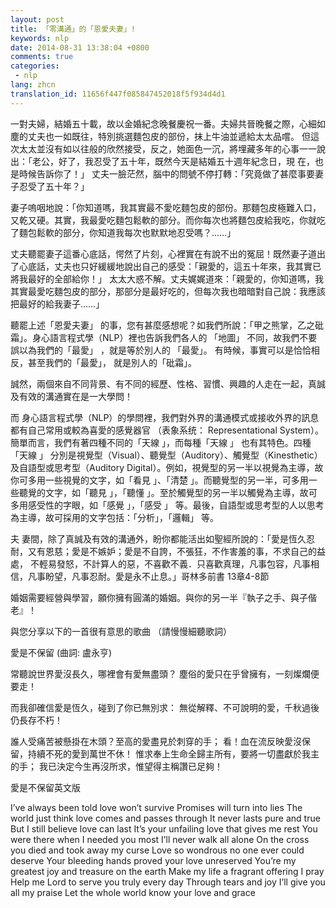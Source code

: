 ```yaml
---
layout: post
title: 「零溝通」的「恩愛夫妻」!
keywords: nlp
date: 2014-08-31 13:38:04 +0800
comments: true
categories:
 - nlp
lang: zhcn
translation_id: 11656f447f085847452018f5f934d4d1
---
```


一對夫婦，結婚五十載，故以金婚紀念晚餐慶祝一番。夫婦共晉晚餐之際，心細如塵的丈夫也一如既往，特別挑選麵包皮的部份，抹上牛油並遞給太太品嚐。 但這次太太並沒有如以往般的欣然接受，反之，她面色一沉，將埋藏多年的心事一一說出：「老公，好了，我忍受了五十年，既然今天是結婚五十週年紀念日，現 在，也是時候告訴你了！」 丈夫一臉茫然，腦中的問號不停打轉：「究竟做了甚麼事要妻子忍受了五十年？」

妻子嗚咽地說：「你知道嗎，我其實最不愛吃麵包皮的部份。那麵包皮極難入口，又乾又硬。其實，我最愛吃麵包鬆軟的部分。而你每次也將麵包皮給我吃，你就吃了麵包鬆軟的部分，你知道我每次也默默地忍受嗎？……」

丈夫聽罷妻子這番心底話，愕然了片刻，心裡實在有說不出的冤屈！既然妻子道出了心底話，丈夫也只好緩緩地說出自己的感受：「親愛的，這五十年來，我其實已 將我最好的全部給你！」 太太大惑不解。丈夫娓娓道來：「親愛的，你知道嗎，我其實最愛吃麵包皮的部分，那部分是最好吃的，但每次我也暗暗對自己說：我應該把最好的給我妻子……」

聽罷上述「恩愛夫妻」 的事，您有甚麼感想呢？如我們所說：「甲之熊掌，乙之砒霜」。身心語言程式學（NLP）裡也告訴我們各人的 「地圖」 不同，故我們不要誤以為我們的「最愛」 ，就是等於別人的 「最愛」。 有時候，事實可以是恰恰相反，甚至我們的「最愛」， 就是別人的「砒霜」。

誠然，兩個來自不同背景、有不同的經歷、性格、習慣、興趣的人走在一起，真誠及有效的溝通實在是一大學問！

而 身心語言程式學（NLP）的學問裡，我們對外界的溝通模式或接收外界的訊息都有自己常用或較為喜愛的感覺器官 （表象系统： Representational System）。簡單而言，我們有著四種不同的「天線 」，而每種「天線 」 也有其特色。四種 「天線 」 分別是視覺型（Visual）、聽覺型（Auditory）、觸覺型（Kinesthetic）及自語型或思考型（Auditory Digital）。例如，視覺型的另一半以視覺為主導，故你可多用一些視覺的文字，如「看見 」、「清楚 」。而聽覺型的另一半，可多用一些聽覺的文字，如「聽見 」，「聽懂 」。至於觸覺型的另一半以觸覺為主導，故可多用感受性的字眼，如「感覺 」，「感受 」 等。最後，自語型或思考型的人以思考為主導，故可採用的文字包括：「分析」，「邏輯」 等。

夫 妻間，除了真誠及有效的溝通外，盼你都能活出如聖經所說的：「愛是恆久忍耐，又有恩慈；愛是不嫉妒；愛是不自誇，不張狂，不作害羞的事，不求自己的益處， 不輕易發怒，不計算人的惡，不喜歡不義．只喜歡真理，凡事包容，凡事相信，凡事盼望，凡事忍耐。愛是永不止息。」哥林多前書 13章4-8節

婚姻需要經營與學習，願你擁有圓滿的婚姻。與你的另一半『執子之手、與子偕老』！

與您分享以下的一首很有意思的歌曲 （請慢慢細聽歌詞）

愛是不保留 (曲詞: 盧永亨)

常聽說世界愛沒長久，哪裡會有愛無盡頭？
塵俗的愛只在乎曾擁有，一刻燦爛便要走！

而我卻確信愛是恆久，碰到了你已無別求：
無從解釋、不可說明的愛，千秋過後仍長存不朽！

誰人受痛苦被懸掛在木頭？至高的愛盡見於刺穿的手；
看！血在流反映愛沒保留，持續不死的愛到萬世不休！
惟求奉上生命全歸主所有，要將一切盡獻於我主的手；
我已決定今生再沒所求，惟望得主稱讚已足夠！

愛是不保留英文版

I’ve always been told love won’t survive
Promises will turn into lies
The world just think love comes and passes through
It never lasts pure and true
But I still believe love can last
It’s your unfailing love that gives me rest
You were there when I needed you most
I’ll never walk all alone
On the cross you died and took away my curse
Love so wondrous no one ever could deserve
Your bleeding hands proved your love unreserved
You’re my greatest joy and treasure on the earth
Make my life a fragrant offering I pray
Help me Lord to serve you truly every day
Through tears and joy I’ll give you all my praise
Let the whole world know your love and grace
